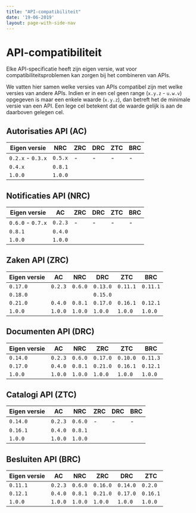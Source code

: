 ```yaml
---
title: "API-compatibiliteit"
date: '19-06-2019'
layout: page-with-side-nav
---
```

# API-compatibiliteit

Elke API-specificatie heeft zijn eigen versie, wat voor
compatibiliteitsproblemen kan zorgen bij het combineren van APIs.

We vatten hier samen welke versies van APIs compatibel zijn met welke versies
van andere APIs. Indien er in een cel geen range (`x.y.z` - `u.w.v`) opgegeven is 
maar een enkele waarde (`x.y.z`), dan betreft het de minimale versie van een API. 
Een lege cel betekent dat de waarde gelijk is aan de daarboven gelegen cel.


## Autorisaties API (AC)

| Eigen versie      | NRC     | ZRC | DRC | ZTC | BRC |
|-------------------|---------|-----|-----|-----|-----|
| `0.2.x` - `0.3.x` | `0.5.x` | -   | -   | -   | -   |
| `0.4.x`           | `0.8.1` |     |     |     |     |
| `1.0.0`           | `1.0.0` |     |     |     |     |


## Notificaties API (NRC)

| Eigen versie      | AC      | ZRC | DRC | ZTC | BRC |
|-------------------|---------|-----|-----|-----|-----|
| `0.6.0` - `0.7.x` | `0.2.3` | -   | -   | -   | -   |
| `0.8.1`           | `0.4.0` |     |     |     |     |
| `1.0.0`           | `1.0.0` |     |     |     |     |


## Zaken API (ZRC)

| Eigen versie | AC      | NRC     | DRC      | ZTC      | BRC      |
|--------------|---------|---------|----------|----------|----------|
| `0.17.0`     | `0.2.3` | `0.6.0` | `0.13.0` | `0.11.1` | `0.11.1` |
| `0.18.0`     |         |         | `0.15.0` |          |          |
| `0.21.0`     | `0.4.0` | `0.8.1` | `0.17.0` | `0.16.1` | `0.12.1` |
| `1.0.0`      | `1.0.0` | `1.0.0` | `1.0.0`  | `1.0.0`  | `1.0.0`  |


## Documenten API (DRC)

| Eigen versie | AC       | NRC      | ZRC       | ZTC       | BRC       |
|--------------|----------|----------|-----------|-----------|-----------|
| `0.14.0`     | `0.2.3`  | `0.6.0`  | `0.17.0`  | `0.10.0`  | `0.11.3`  |
| `0.17.0`     | `0.4.0`  | `0.8.1`  | `0.21.0`  | `0.16.1`  | `0.12.1`  |
| `1.0.0`      | `1.0.0`  | `1.0.0`  | `1.0.0`   | `1.0.0`   | `1.0.0`   |


## Catalogi API (ZTC)

| Eigen versie | AC       | NRC      | ZRC | DRC | BRC |
|--------------|----------|----------|-----|-----|-----|
| `0.14.0`     | `0.2.3`  | `0.6.0`  | -   | -   | -   |
| `0.16.1`     | `0.4.0`  | `0.8.1`  |     |     |     |
| `1.0.0`      | `1.0.0`  | `1.0.0`  |     |     |     |


## Besluiten API (BRC)

| Eigen versie | AC       | NRC      | ZRC       | DRC       | ZTC      |
|--------------|----------|----------|-----------|-----------|----------|
| `0.11.1`     | `0.2.3`  | `0.6.0`  | `0.16.0`  | `0.14.0`  | `0.2.0`  |
| `0.12.1`     | `0.4.0`  | `0.8.1`  | `0.21.0`  | `0.17.0`  | `0.16.1` |
| `1.0.0`      | `1.0.0`  | `1.0.0`  | `1.0.0`   | `1.0.0`   | `1.0.0`  |
